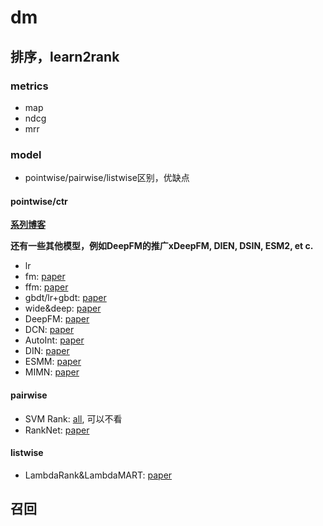 # dm

## 排序，learn2rank

### metrics

- map
- ndcg
- mrr

### model

- pointwise/pairwise/listwise区别，优缺点

#### pointwise/ctr

**[系列博客](https://www.jianshu.com/nb/21403842)**

**还有一些其他模型，例如DeepFM的推广xDeepFM, DIEN, DSIN, ESM2, et c.** 

- lr
- fm: [paper](https://www.csie.ntu.edu.tw/~b97053/paper/Rendle2010FM.pdf)
- ffm: [paper](https://www.csie.ntu.edu.tw/~cjlin/papers/ffm.pdf)
- gbdt/lr+gbdt: [paper](http://quinonero.net/Publications/predicting-clicks-facebook.pdf)
- wide&deep: [paper](https://arxiv.org/pdf/1606.07792.pdf)
- DeepFM: [paper](https://arxiv.org/pdf/1703.04247.pdf)
- DCN: [paper](https://arxiv.org/pdf/1708.05123.pdf)
- AutoInt: [paper](https://arxiv.org/pdf/1810.11921.pdf)
- DIN: [paper](https://arxiv.org/pdf/1706.06978.pdf)
- ESMM: [paper](https://arxiv.org/pdf/1804.07931.pdf)
- MIMN: [paper](https://arxiv.org/pdf/1905.09248.pdf)

#### pairwise

- SVM Rank: [all](http://www.cs.cornell.edu/people/tj/svm_light/svm_rank.html), 可以不看
- RankNet: [paper](https://icml.cc/2015/wp-content/uploads/2015/06/icml_ranking.pdf)

#### listwise

- LambdaRank&LambdaMART: [paper](https://www.microsoft.com/en-us/research/uploads/prod/2016/02/MSR-TR-2010-82.pdf)

## 召回



